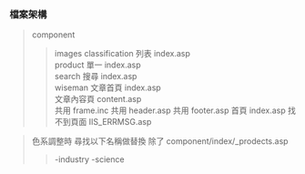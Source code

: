 ### 檔案架構

> component
>
> > images
> > classification
> > 列表 index.asp  
> > product
> > 單一 index.asp  
> > search
> > 搜尋 index.asp  
> > wiseman
> > 文章首頁 index.asp  
> > 文章內容頁 content.asp  
> > 共用 frame.inc
> > 共用 header.asp
> > 共用 footer.asp
> > 首頁 index.asp
> > 找不到頁面 IIS_ERRMSG.asp

> 色系調整時 尋找以下名稱做替換 除了 component/index/\_prodects.asp
>
> > -industry
> > -science
